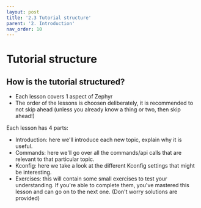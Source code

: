 ```yaml
---
layout: post
title: '2.3 Tutorial structure'
parent: '2. Introduction'
nav_order: 10
---
```


# Tutorial structure

## How is the tutorial structured?

- Each lesson covers 1 aspect of Zephyr
- The order of the lessons is choosen deliberately, it is recommended to not skip ahead (unless you already know a thing or two, then skip ahead!)

Each lesson has 4 parts:
- Introduction: here we'll introduce each new topic, explain why it is useful.
- Commands: here we'll go over all the commands/api calls that are relevant to that particular topic.
- Kconfig: here we take a look at the different Kconfig settings that might be interesting.
- Exercises: this will contain some small exercises to test your understanding. If you're able to complete them, you've mastered this lesson and can go on to the next one. (Don't worry solutions are provided)
